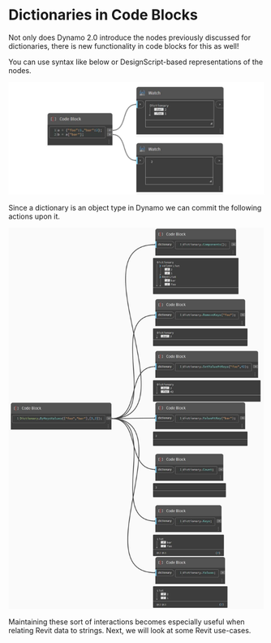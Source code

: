 # Dictionaries in Code Blocks

Not only does Dynamo 2.0 introduce the nodes previously discussed for dictionaries, there is new functionality in code blocks for this as well!

You can use syntax like below or DesignScript-based representations of the nodes.



![](<../../.gitbook/assets/dictionaries in cb - syntax.jpg>)

Since a dictionary is an object type in Dynamo we can commit the following actions upon it.

![](<../../.gitbook/assets/dictionaries in cb - actions with code blocks.jpg>)

Maintaining these sort of interactions becomes especially useful when relating Revit data to strings. Next, we will look at some Revit use-cases.
